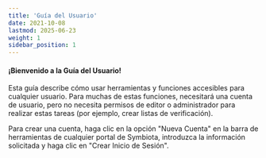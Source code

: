 ```yaml
---
title: 'Guía del Usuario'
date: 2021-10-08
lastmod: 2025-06-23
weight: 1
sidebar_position: 1
---
```


#### ¡Bienvenido a la Guía del Usuario!

Esta guía describe cómo usar herramientas y funciones accesibles para cualquier usuario. Para muchas de estas funciones, necesitará una cuenta de usuario, pero no necesita permisos de editor o administrador para realizar estas tareas (por ejemplo, crear listas de verificación).

Para crear una cuenta, haga clic en la opción "Nueva Cuenta" en la barra de herramientas de cualquier portal de Symbiota, introduzca la información solicitada y haga clic en "Crear Inicio de Sesión".

